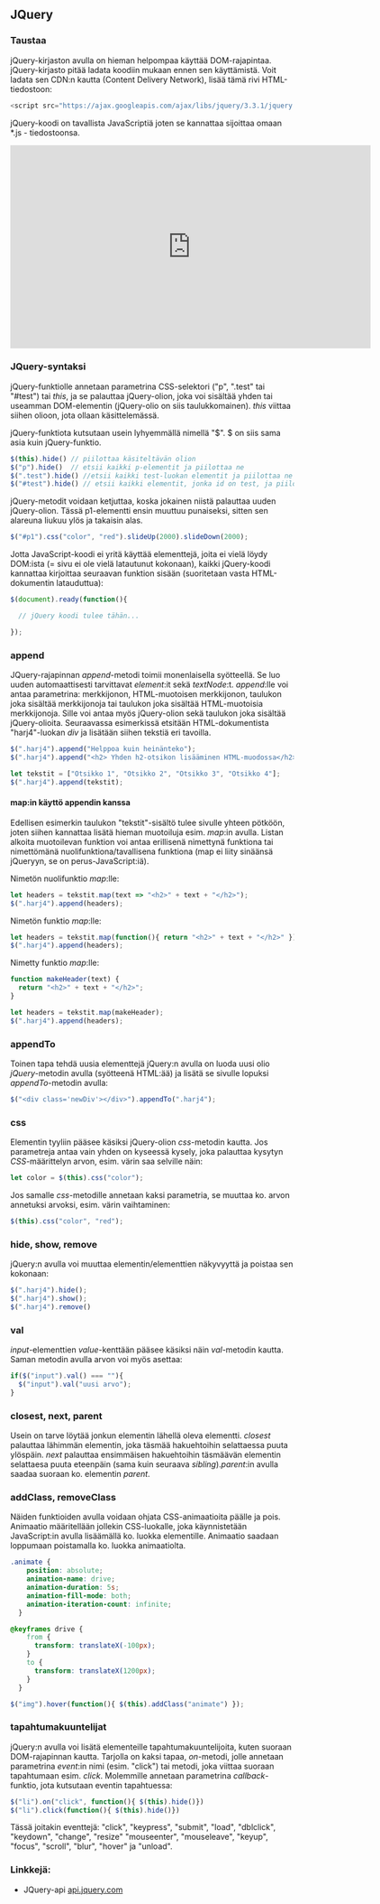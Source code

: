 ## JQuery

### Taustaa

jQuery-kirjaston avulla on hieman helpompaa käyttää DOM-rajapintaa. jQuery-kirjasto pitää ladata koodiin mukaan ennen sen käyttämistä. Voit ladata sen CDN:n kautta (Content Delivery Network), lisää tämä rivi HTML-tiedostoon:

```js
<script src="https://ajax.googleapis.com/ajax/libs/jquery/3.3.1/jquery.min.js"></script>
```

jQuery-koodi on tavallista JavaScriptiä joten se kannattaa sijoittaa omaan *.js - tiedostoonsa.

<iframe width="640" height="360" src="https://web.microsoftstream.com/embed/video/4a536875-e4c0-423f-b222-2ba2e45a4819?autoplay=false&amp;showinfo=true" allowfullscreen style="border:none;"></iframe>

### JQuery-syntaksi

jQuery-funktiolle annetaan parametrina CSS-selektori ("p", ".test" tai "#test") tai *this*, ja se palauttaa jQuery-olion, joka voi sisältää yhden tai useamman DOM-elementin (jQuery-olio on siis taulukkomainen). *this* viittaa siihen olioon, jota ollaan käsittelemässä.

jQuery-funktiota kutsutaan usein lyhyemmällä nimellä "$". $ on siis sama asia kuin jQuery-funktio.

```js
$(this).hide() // piilottaa käsiteltävän olion
$("p").hide()  // etsii kaikki p-elementit ja piilottaa ne
$(".test").hide() //etsii kaikki test-luokan elementit ja piilottaa ne
$("#test").hide() // etsii kaikki elementit, jonka id on test, ja piilottaa ne
```

jQuery-metodit voidaan ketjuttaa, koska jokainen niistä palauttaa uuden jQuery-olion. Tässä p1-elementti ensin muuttuu punaiseksi, sitten sen alareuna liukuu ylös ja takaisin alas.

```js
$("#p1").css("color", "red").slideUp(2000).slideDown(2000);
```

Jotta JavaScript-koodi ei yritä käyttää elementtejä, joita ei vielä löydy DOM:ista (= sivu ei ole vielä latautunut kokonaan), kaikki jQuery-koodi kannattaa kirjoittaa seuraavan funktion sisään (suoritetaan vasta HTML-dokumentin latauduttua):

```js
$(document).ready(function(){

  // jQuery koodi tulee tähän...

});
```

### append

JQuery-rajapinnan *append*-metodi toimii monenlaisella syötteellä. Se luo uuden automaattisesti tarvittavat *element*:it sekä *textNode*:t. *append*:lle voi antaa parametrina: merkkijonon, HTML-muotoisen merkkijonon, taulukon joka sisältää merkkijonoja tai taulukon joka sisältää HTML-muotoisia merkkijonoja. Sille voi antaa myös jQuery-olion sekä taulukon joka sisältää jQuery-olioita. Seuraavassa esimerkissä etsitään HTML-dokumentista "harj4"-luokan *div* ja lisätään siihen tekstiä eri tavoilla.

```js
$(".harj4").append("Helppoa kuin heinänteko");
$(".harj4").append("<h2> Yhden h2-otsikon lisääminen HTML-muodossa</h2>");

let tekstit = ["Otsikko 1", "Otsikko 2", "Otsikko 3", "Otsikko 4"];
$(".harj4").append(tekstit);  
```

#### map:in käyttö appendin kanssa

Edellisen esimerkin taulukon "tekstit"-sisältö tulee sivulle yhteen pötköön, joten siihen kannattaa lisätä hieman muotoiluja esim. *map*:in avulla. Listan alkoita muotoilevan funktion voi antaa erillisenä nimettynä funktiona tai nimettömänä nuolifunktiona/tavallisena funktiona (map ei liity sinäänsä jQueryyn, se on perus-JavaScript:iä).

Nimetön nuolifunktio *map*:lle:

```js
let headers = tekstit.map(text => "<h2>" + text + "</h2>");
$(".harj4").append(headers);  
```

Nimetön funktio *map*:lle:

```js
let headers = tekstit.map(function(){ return "<h2>" + text + "</h2>" });
$(".harj4").append(headers);  
```

Nimetty funktio *map*:lle:

```js
function makeHeader(text) {
  return "<h2>" + text + "</h2>";
}

let headers = tekstit.map(makeHeader);
$(".harj4").append(headers);  
```

### appendTo

Toinen tapa tehdä uusia elementtejä jQuery:n avulla on luoda uusi olio *jQuery*-metodin avulla (syötteenä HTML:ää) ja lisätä se sivulle lopuksi *appendTo*-metodin avulla:

```js
$("<div class='newDiv'></div>").appendTo(".harj4");
```

### css

Elementin tyyliin pääsee käsiksi jQuery-olion *css*-metodin kautta. Jos parametreja antaa vain yhden on kyseessä kysely, joka palauttaa kysytyn *CSS*-määrittelyn arvon, esim. värin saa selville näin:

```js
let color = $(this).css("color");
```

Jos samalle *css*-metodille annetaan kaksi parametria, se muuttaa ko. arvon annetuksi arvoksi, esim. värin vaihtaminen:

```js
$(this).css("color", "red");
```

### hide, show, remove

jQuery:n avulla voi muuttaa elementin/elementtien näkyvyyttä ja poistaa sen kokonaan:

```js
$(".harj4").hide();
$(".harj4").show();
$(".harj4").remove()
```

### val

*input*-elementtien *value*-kenttään pääsee käsiksi näin *val*-metodin kautta. Saman metodin avulla arvon voi myös asettaa:

```js
if($("input").val() === ""){
  $("input").val("uusi arvo");
}
```

### closest, next, parent

Usein on tarve löytää jonkun elementin lähellä oleva elementti. *closest* palauttaa lähimmän elementin, joka täsmää hakuehtoihin selattaessa puuta ylöspäin. *next* palauttaa ensimmäisen hakuehtoihin täsmäävän elementin selattaesa puuta eteenpäin (sama kuin seuraava *sibling*).*parent*:in avulla saadaa suoraan ko. elementin *parent*.

### addClass, removeClass

Näiden funktioiden avulla voidaan ohjata CSS-animaatioita päälle ja pois. Animaatio määritellään jollekin CSS-luokalle, joka käynnistetään JavaScript:in avulla lisäämällä ko. luokka elementille. Animaatio saadaan loppumaan poistamalla ko. luokka animaatiolta.

```css
.animate {
    position: absolute;
    animation-name: drive;
    animation-duration: 5s;
    animation-fill-mode: both;
    animation-iteration-count: infinite;
  }

@keyframes drive {
    from {
      transform: translateX(-100px);
    }
    to {
      transform: translateX(1200px);
    }
  }
```

```js
$("img").hover(function(){ $(this).addClass("animate") });
```

### tapahtumakuuntelijat

jQuery:n avulla voi lisätä elementeille tapahtumakuuntelijoita, kuten suoraan DOM-rajapinnan kautta. Tarjolla on kaksi tapaa, *on*-metodi, jolle annetaan parametrina *event*:in nimi (esim. "click") tai metodi, joka viittaa suoraan tapahtumaan esim. *click*. Molemmille annetaan parametrina *callback*-funktio, jota kutsutaan eventin tapahtuessa:

```js
$("li").on("click", function(){ $(this).hide()})
$("li").click(function(){ $(this).hide()})
```

Tässä joitakin eventtejä: "click", "keypress", "submit", "load", "dblclick", "keydown", "change", "resize"
"mouseenter", "mouseleave", "keyup", "focus", "scroll",  "blur", "hover" ja "unload".

### Linkkejä:

- JQuery-api [api.jquery.com](https://api.jquery.com/jQuery/)